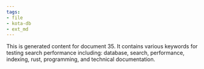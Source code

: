 ```yaml
---
tags:
- file
- kota-db
- ext_md
---
```

This is generated content for document 35. It contains various keywords for testing search performance including: database, search, performance, indexing, rust, programming, and technical documentation.